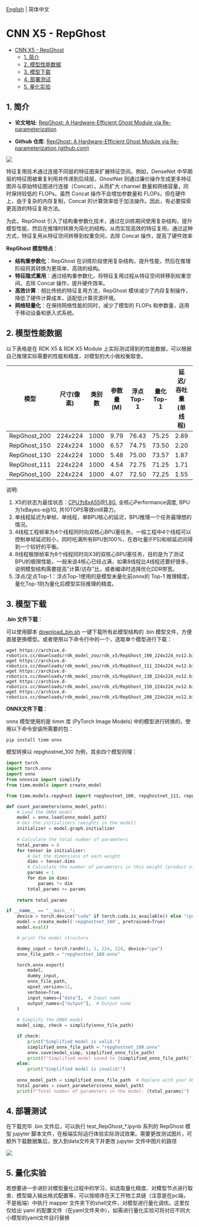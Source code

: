 [English](./README.md) | 简体中文

# CNN X5 - RepGhost

- [CNN X5 - RepGhost](#cnn-x5---repghost)
  - [1. 简介](#1-简介)
  - [2. 模型性能数据](#2-模型性能数据)
  - [3. 模型下载](#3-模型下载)
  - [4. 部署测试](#4-部署测试)
  - [5. 量化实验](#5-量化实验)

## 1. 简介

- **论文地址**: [RepGhost: A Hardware-Efficient Ghost Module via Re-parameterization](https://arxiv.org/abs/2211.06088)

- **Github 仓库**: [RepGhost: A Hardware-Efficient Ghost Module via Re-parameterization (github.com)](https://github.com/ChengpengChen/RepGhost)

![](./data/RepGhost_architecture.png)


特征复用技术通过连接不同层的特征图来扩展特征空间。例如，DenseNet 中早期层的特征图被重复利用并传递到后续层，GhostNet 则通过廉价操作生成更多特征图并与原始特征图进行连接（Concat），从而扩大 channel 数量和网络容量，同时保持较低的 FLOPs。虽然 Concat 操作不会增加参数量和 FLOPs，但在硬件上，由于复杂的内存复制，Concat 的计算效率低于加法操作。因此，有必要探索更高效的特征复用方法。

为此，RepGhost 引入了结构重参数化技术，通过在训练期间使用复杂结构，提升模型性能，然后在推理时转换为简化的结构，从而实现高效的特征复用。通过这种方式，特征复用从特征空间转移到权重空间，去除 Concat 操作，提高了硬件效率


**RepGhost 模型特点**：

- **结构重参数化**：RepGhost 在训练阶段使用复杂结构，提升性能，然后在推理阶段将其转换为更简单、高效的结构。
- **特征隐式重用**：通过结构重参数化，将特征复用过程从特征空间转移到权重空间，去除 Concat 操作，提升硬件效率。
- **高效计算**：相比传统的特征复用方法，RepGhost 模块减少了内存复制操作，降低了硬件计算成本，适配低计算资源环境。
- **网络轻量化**：在保持网络性能的同时，减少了模型的 FLOPs 和参数量，适用于移动设备和嵌入式系统。


## 2. 模型性能数据

以下表格是在 RDK X5 & RDK X5 Module 上实际测试得到的性能数据，可以根据自己推理实际需要的性能和精度，对模型的大小做权衡取舍。


| 模型           | 尺寸(像素)  | 类别数  | 参数量(M) | 浮点Top-1  | 量化Top-1  | 延迟/吞吐量(单线程) | 延迟/吞吐量(多线程) | 帧率      |
| ------------ | ------- | ---- | ------ | ----- | ----- | ----------- | ----------- | ------- |
| RepGhost_200 | 224x224 | 1000 | 9.79   | 76.43 | 75.25 | 2.89        | 8.76        | 451.42 |
| RepGhost_150 | 224x224 | 1000 | 6.57   | 74.75 | 73.50 | 2.20        | 6.30        | 626.60 |
| RepGhost_130 | 224x224 | 1000 | 5.48   | 75.00 | 73.57 | 1.87        | 5.30        | 743.56 |
| RepGhost_111 | 224x224 | 1000 | 4.54   | 72.75 | 71.25 | 1.71        | 4.47        | 881.19 |
| RepGhost_100 | 224x224 | 1000 | 4.07   | 72.50 | 72.25 | 1.55        | 4.08        | 964.69 |


说明: 
1. X5的状态为最佳状态：CPU为8xA55@1.8G, 全核心Performance调度, BPU为1xBayes-e@1G, 共10TOPS等效int8算力。
2. 单线程延迟为单帧，单线程，单BPU核心的延迟，BPU推理一个任务最理想的情况。
3. 4线程工程帧率为4个线程同时向双核心BPU塞任务，一般工程中4个线程可以控制单帧延迟较小，同时吃满所有BPU到100%，在吞吐量(FPS)和帧延迟间得到一个较好的平衡。
4. 8线程极限帧率为8个线程同时向X3的双核心BPU塞任务，目的是为了测试BPU的极限性能，一般来说4核心已经占满，如果8线程比4线程还要好很多，说明模型结构需要提高"计算/访存"比，或者编译时选择优化DDR带宽。
5. 浮点/定点Top-1：浮点Top-1使用的是模型未量化前onnx的 Top-1 推理精度，量化Top-1则为量化后模型实际推理的精度。

## 3. 模型下载

**.bin 文件下载**：

可以使用脚本 [download_bin.sh](./model/download_bin.sh) 一键下载所有此模型结构的 .bin 模型文件，方便直接更换模型。或者使用以下命令行中的一个，选取单个模型进行下载：

```shell
wget https://archive.d-robotics.cc/downloads/rdk_model_zoo/rdk_x5/RepGhost_100_224x224_nv12.bin
wget https://archive.d-robotics.cc/downloads/rdk_model_zoo/rdk_x5/RepGhost_111_224x224_nv12.bin
wget https://archive.d-robotics.cc/downloads/rdk_model_zoo/rdk_x5/RepGhost_130_224x224_nv12.bin
wget https://archive.d-robotics.cc/downloads/rdk_model_zoo/rdk_x5/RepGhost_150_224x224_nv12.bin
wget https://archive.d-robotics.cc/downloads/rdk_model_zoo/rdk_x5/RepGhost_200_224x224_nv12.bin
```

**ONNX文件下载**：

onnx 模型使用的是 timm 库 (PyTorch Image Models) 中的模型进行转换的，使用以下命令安装所需要的包：

```shell
pip install timm onnx
```

模型转换以 repghostnet_100 为例，其余四个模型同理：

```Python
import torch
import torch.onnx
import onnx
from onnxsim import simplify
from timm.models import create_model

from timm.models.repghost import repghostnet_100, repghostnet_111, repghostnet_130, repghostnet_150, repghostnet_200

def count_parameters(onnx_model_path):
    # Load the ONNX model
    model = onnx.load(onnx_model_path)
    # Get the initializers (weights in the model)
    initializer = model.graph.initializer
    
    # Calculate the total number of parameters
    total_params = 0
    for tensor in initializer:
        # Get the dimensions of each weight
        dims = tensor.dims
        # Calculate the number of parameters in this weight (product of all dimensions)
        params = 1
        for dim in dims:
            params *= dim
        total_params += params
    
    return total_params

if __name__ == "__main__":
    device = torch.device("cuda" if torch.cuda.is_available() else "cpu")
    model = create_model('repghostnet_100', pretrained=True)
    model.eval()

    # print the model structure

    dummy_input = torch.randn(1, 3, 224, 224, device="cpu")
    onnx_file_path = "repghostnet_100.onnx"

    torch.onnx.export(
        model,
        dummy_input,
        onnx_file_path,
        opset_version=11,
        verbose=True,
        input_names=["data"],  # Input name
        output_names=["output"],  # Output name
    )
    
    # Simplify the ONNX model
    model_simp, check = simplify(onnx_file_path)

    if check:
        print("Simplified model is valid.")
        simplified_onnx_file_path = "repghostnet_100.onnx"
        onnx.save(model_simp, simplified_onnx_file_path)
        print(f"Simplified model saved to {simplified_onnx_file_path}")
    else:
        print("Simplified model is invalid!")
        
    onnx_model_path = simplified_onnx_file_path  # Replace with your ONNX model path
    total_params = count_parameters(onnx_model_path)
    print(f"Total number of parameters in the model: {total_params}")
```

## 4. 部署测试

在下载完毕 .bin 文件后，可以执行 test_RepGhost_*.ipynb 系列的 RepGhost 模型 jupyter 脚本文件，在板端实际运行体验实际测试效果。需要更改测试图片，可额外下载数据集后，放入到data文件夹下并更改 jupyter 文件中图片的路径

![](./data/inference.png)

## 5. 量化实验

若想要进一步进阶对模型量化过程中的学习，如选取量化精度、对模型节点进行取舍、模型输入输出格式配置等，可以按顺序在天工开物工具链（注意是在pc端，不是板端）中执行 mapper 文件夹下的shell文件，对模型进行量化调优。这里仅仅给出 yaml 的配置文件（在yaml文件夹中），如需进行量化实验可将对应不同大小模型的yaml文件自行替换
